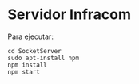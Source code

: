 # Servidor Infracom

Para ejecutar:
```
cd SocketServer
sudo apt-install npm
npm install
npm start
```